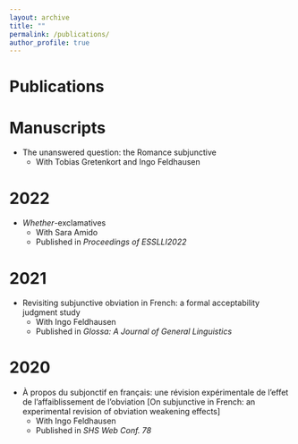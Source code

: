```yaml
---
layout: archive
title: ""
permalink: /publications/
author_profile: true
---
```


Publications
====

Manuscripts
====
- The unanswered question: the Romance subjunctive
  - With Tobias Gretenkort and Ingo Feldhausen

2022
====
- *Whether*-exclamatives
  - With Sara Amido
  - Published in *Proceedings of ESSLLI2022*

2021
====
- Revisiting subjunctive obviation in French: a formal acceptability judgment study
  - With Ingo Feldhausen
  - Published in *Glossa: A Journal of General Linguistics*

2020
====
- À propos du subjonctif en français: une révision expérimentale de l’effet de l’affaiblissement de l’obviation [On subjunctive in French: an experimental revision of obviation weakening effects]
  - With Ingo Feldhausen
  - Published in *SHS Web Conf. 78*
